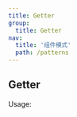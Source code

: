 ```yaml
---
title: Getter
group:
  title: Getter
nav:
  title: '组件模式'
  path: /patterns
---
```


## Getter

Usage:

<code src="./usage/index.tsx" />

<API></API>
